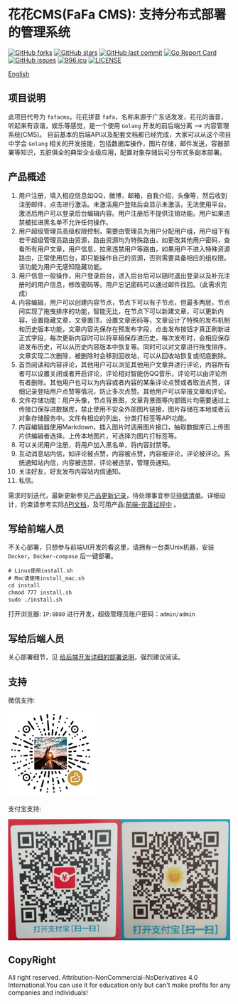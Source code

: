 # 花花CMS(FaFa CMS): 支持分布式部署的管理系统

[![GitHub forks](https://img.shields.io/github/forks/hunterhug/fafacms.svg?style=social&label=Forks)](https://github.com/hunterhug/fafacms/network)
[![GitHub stars](https://img.shields.io/github/stars/hunterhug/fafacms.svg?style=social&label=Stars)](https://github.com/hunterhug/fafacms/stargazers)
[![GitHub last commit](https://img.shields.io/github/last-commit/hunterhug/fafacms.svg)](https://github.com/hunterhug/fafacms)
[![Go Report Card](https://goreportcard.com/badge/github.com/hunterhug/fafacms)](https://goreportcard.com/report/github.com/hunterhug/fafacms)
[![GitHub issues](https://img.shields.io/github/issues/hunterhug/fafacms.svg)](https://github.com/hunterhug/fafacms/issues)
[![996.icu](https://img.shields.io/badge/link-996.icu-red.svg)](https://996.icu) 
[![LICENSE](https://img.shields.io/badge/license-Anti%20996-blue.svg)](https://github.com/996icu/996.ICU/blob/master/LICENSE)

[English](/README_EN.md)

## 项目说明

此项目代号为 `fafacms`。花花拼音 `fafa`，名称来源于广东话发发，花花的谐音，听起来有诙谐，娱乐等感觉，是一个使用 `Golang` 开发的前后端分离 --> 内容管理系统(CMS)。
目前基本的后端API以及配套文档都已经完成，大家可以从这个项目中学会 `Golang` 相关的开发技能，包括数据库操作，图片存储，邮件发送，容器部署等知识，五脏俱全的典型企业级应用，配置对象存储后可分布式多副本部署。

## 产品概述

1. 用户注册，填入相应信息如QQ，微博，邮箱，自我介绍，头像等，然后收到注册邮件，点击进行激活。未激活用户登陆后会显示未激活，无法使用平台。激活后用户可以登录后台编辑内容。用户注册后不提供注销功能。用户如果违禁被拉进黑名单不允许任何操作。
2. 用户超级管理员高级权限控制，需要由管理员为用户分配用户组，用户组下有若干超级管理员路由资源，路由资源均为特殊路由，如更改其他用户密码，查看所有用户文章，用户信息，拉黑违禁用户等路由，如果用户不进入特殊资源路由，正常使用后台，即只能操作自己的资源，否则需要具备相应的组权限。该功能为用户无感知隐藏功能。
3. 用户信息一般操作，用户登录后台，进入后台后可以随时退出登录以及补充注册时的用户信息，修改密码等。用户忘记密码可以通过邮件找回。（此需求完成）
4. 内容编辑，用户可以创建内容节点，节点下可以有子节点，但最多两层，节点间实现了拖曳排序的功能，智能无比，在节点下可以新建文章，可以更新内容，设置隐藏文章，文章置顶，设置文章密码等，文章设计了特殊的发布机制和历史版本功能，文章内容先保存在预发布字段，点击发布按钮才真正刷新进正式字段，每次更新内容时可以将草稿保存进历史，每次发布时，会相应保存进发布历史，可以从历史内容版本中恢复等。同时可以对文章进行拖曳排序。文章实现二次删除，被删除时会移到回收站，可以从回收站恢复或彻底删除。
5. 首页阅读和内容评论，其他用户可以浏览其他用户文章并进行评论，内容所有者可以设置关闭或者开启评论，评论相对智能仿QQ音乐，评论可以由评论所有者删除。其他用户也可以为内容或者内容的某条评论点赞或者取消点赞，详细记录登陆用户点赞等情况，防止多次点赞。其他用户可以举报文章和评论。
6. 文件存储功能：用户头像，节点背景图，文章背景图等内部图片均需要通过上传接口保存进数据库，禁止使用不安全外部图片链接，图片存储在本地或者云对象存储服务中。文件有相应的列出，分类打标签等API功能。
7. 内容编辑器使用Markdown，插入图片时调用图片接口，抽取数据库已上传图片供编辑者选择。上传本地图片，可选择为图片打标签等。
8. 可以关闭用户注册，将用户加入黑名单，将内容封禁等。
9. 互动消息站内信，如评论被点赞，内容被点赞，内容被评论，评论被评论。系统通知站内信，内容被违禁，评论被违禁，管理员通知。
10. 关注好友，好友发布内容站内信通知。
11. 私信。

需求时刻迭代，最新更新参见[产品更新记录](/log.md)，待处理事宜参见[待做清单](/todo.md)。详细设计，约束请参考实际[API文档](https://github.com/hunterhug/fafadoc)，及可用产品:[前端-完善过程中](https://github.com/hunterhug/fafafront)
。

## 写给前端人员

不关心部署，只想参与前端UI开发的看这里，请拥有一台类Unix机器，安装 `Docker`，`Docker-compose` 后一键部署。

```
# Linux使用install.sh
# Mac请使用install_mac.sh
cd install
chmod 777 install.sh
sudo ./install.sh
```

打开浏览器: `IP:8080` 进行开发，超级管理员账户密码：`admin/admin`

## 写给后端人员

关心部署细节，见 [给后端开发详细的部署说明](/install/README.md)，强烈建议阅读。

## 支持

微信支持:

![](/doc/support/weixin.jpg)

支付宝支持:

![](/doc/support/alipay.png)

## CopyRight

All right reserved. Attribution-NonCommercial-NoDerivatives 4.0 International.You can use it for education only but can't make profits for any companies and individuals!
